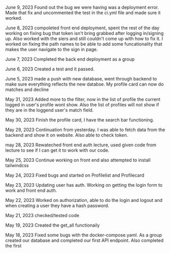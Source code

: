 June 9, 2023
Found out the bug we were having was a deployment error. Made that fix and uncommented the test in the ci.yml file and made sure it worked.

June 8, 2023
compoleted front end deployment, spent the rest of the day working on fixing bug that token isn't bring grabbed after logging in/signing up. Also worked with the siers and still couldn't come up with how to fix it. I worked on fixing the path names to be able to add some funcationality that makes the user navigate to the sign in page.

June 7, 2023
Completed the back end deployment as a group

June 6, 2023
Created a test and it passed.

June 5, 2023
made a push with new database, went through backend to make sure everything reflects the new databse. My profile card can now do matches and decline

May 31, 2023
Added more to the filter, now in the list of profile the current logged in user's profile wont show. Also the list of profiles will not show if they are in the loggend user's match field.

May 30, 2023
Finish the profile card, I have the search bar functioning.

May 29, 2023
Continuation from yesterday. I was able to fetch data from the backend and show it on website. Also able to check token.

may 28, 2023
Rewateched front end auth lecture, used given code from lecture to see if I can get it to work with our code.

May 25, 2023
Continue working on front end also attempted to install tailwindcss

May 24, 2023
Fixed bugs and started on Profilelist and Profilecard

May 23, 2023
Updating user has auth. Working on getting the login form to work and front end auth.

May 22, 2023
Worked on authorization, able to do the login and logout and when creating a user they have a hash password.

May 21, 2023
checked/tested code

May 19, 2023
Created the get_all functionaily

May 18, 2023
Fixed some bugs with the docker-compose.yaml.
As a group created our database and completed our first API endpoint. Also completed the first
